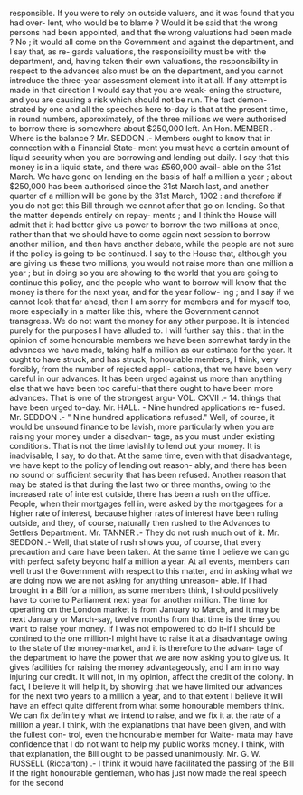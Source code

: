 responsible. If you were to rely on outside valuers, and it was found that you had over- lent, who would be to blame ? Would it be said that the wrong persons had been appointed, and that the wrong valuations had been made ? No ; it would all come on the Government and against the department, and I say that, as re- gards valuations, the responsibility must be with the department, and, having taken their own valuations, the responsibility in respect to the advances also must be on the department, and you cannot introduce the three-year assessment element into it at all. If any attempt is made in that direction I would say that you are weak- ening the structure, and you are causing a risk which should not be run. The fact demon- strated by one and all the speeches here to-day is that at the present time, in round numbers, approximately, of the three millions we were authorised to borrow there is somewhere about $250,000 left. An Hon. MEMBER .- Where is the balance ? Mr. SEDDON .- Members ought to know that in connection with a Financial State- ment you must have a certain amount of liquid security when you are borrowing and lending out daily. I say that this money is in a liquid state, and there was £560,000 avail- able on the 31st March. We have gone on lending on the basis of half a million a year ; about $250,000 has been authorised since the 31st March last, and another quarter of a million will be gone by the 31st March, 1902 : and therefore if you do not get this Bill through we cannot after that go on lending. So that the matter depends entirely on repay- ments ; and I think the House will admit that it had better give us power to borrow the two millions at once, rather than that we should have to come again next session to borrow another million, and then have another debate, while the people are not sure if the policy is going to be continued. I say to the House that, although you are giving us these two millions, you would not raise more than one million a year ; but in doing so you are showing to the world that you are going to continue this policy, and the people who want to borrow will know that the money is there for the next year, and for the year follow- ing ; and I say if we cannot look that far ahead, then I am sorry for members and for myself too, more especially in a matter like this, where the Government cannot transgress. We do not want the money for any other purpose. It is intended purely for the purposes I have alluded to. I will further say this : that in the opinion of some honourable members we have been somewhat tardy in the advances we have made, taking half a million as our estimate for the year. It ought to have struck, and has struck, honourable members, I think, very forcibly, from the number of rejected appli- cations, that we have been very careful in our advances. It has been urged against us more than anything else that we have been too careful-that there ought to have been more advances. That is one of the strongest argu- VOL. CXVII .- 14. things that have been urged to-day. Mr. HALL. - Nine hundred applications re- fused. Mr. SEDDON .- " Nine hundred applications refused." Well, of course, it would be unsound finance to be lavish, more particularly when you are raising your money under a disadvan- tage, as you must under existing conditions. That is not the time lavishly to lend out your money. It is inadvisable, I say, to do that. At the same time, even with that disadvantage, we have kept to the policy of lending out reason- ably, and there has been no sound or sufficient security that has been refused. Another reason that may be stated is that during the last two or three months, owing to the increased rate of interest outside, there has been a rush on the office. People, when their mortgages fell in, were asked by the mortgagees for a higher rate of interest, because higher rates of interest have been ruling outside, and they, of course, naturally then rushed to the Advances to Settlers Department. Mr. TANNER .- They do not rush much out of it. Mr. SEDDON .- Well, that state of rush shows you, of course, that every precaution and care have been taken. At the same time I believe we can go with perfect safety beyond half a million a year. At all events, members can well trust the Government with respect to this matter, and in asking what we are doing now we are not asking for anything unreason- able. If I had brought in a Bill for a million, as some members think, I should positively have to come to Parliament next year for another million. The time for operating on the London market is from January to March, and it may be next January or March-say, twelve months from that time is the time you want to raise your money. If I was not empowered to do it-if I should be contined to the one million-I might have to raise it at a disadvantage owing to the state of the money-market, and it is therefore to the advan- tage of the department to have the power that we are now asking you to give us. It gives facilities for raising the money advantageously, and I am in no way injuring our credit. It will not, in my opinion, affect the credit of the colony. In fact, I believe it will help it, by showing that we have limited our advances for the next two years to a million a year, and to that extent I believe it will have an effect quite different from what some honourable members think. We can fix definitely what we intend to raise, and we fix it at the rate of a million a year. I think, with the explanations that have been given, and with the fullest con- trol, even the honourable member for Waite- mata may have confidence that I do not want to help my public works money. I think, with that explanation, the Bill ought to be passed unanimously. Mr. G. W. RUSSELL (Riccarton) .- I think it would have facilitated the passing of the Bill if the right honourable gentleman, who has just now made the real speech for the second 